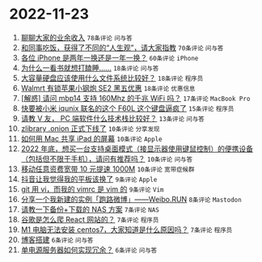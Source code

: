 # 2022-11-23

1. [聊聊大家的业余收入](https://www.v2ex.com/t/897228) `78条评论` `问与答`
1. [和同事吃饭，获得了不同的“人生观”，请大家指教](https://www.v2ex.com/t/897245) `70条评论` `问与答`
1. [各位 iPhone 是两年一换还是一年一换？](https://www.v2ex.com/t/897270) `60条评论` `iPhone`
1. [为什么一看书就想打瞌睡......](https://www.v2ex.com/t/897273) `18条评论` `问与答`
1. [大容量硬盘应该使用什么文件系统比较好？](https://www.v2ex.com/t/897255) `18条评论` `程序员`
1. [Walmrt 有锁苹果小钢炮 SE2 黑五优惠](https://www.v2ex.com/t/897239) `18条评论` `优惠信息`
1. [[解惑] 请问 mbp14 支持 160Mhz 的千兆 WiFi 吗？](https://www.v2ex.com/t/897269) `17条评论` `MacBook Pro`
1. [快要被小米 iqunix 联名的这个 F60L 这个键盘逼疯了](https://www.v2ex.com/t/897236) `15条评论` `程序员`
1. [请教 V 友， PC 端软件什么技术栈比较好？](https://www.v2ex.com/t/897277) `13条评论` `问与答`
1. [zlibrary .onion 正式下线了](https://www.v2ex.com/t/897247) `10条评论` `分享发现`
1. [如何用 Mac 共享 iPad 的屏幕](https://www.v2ex.com/t/897238) `10条评论` `Apple`
1. [2022 年底，想买一台支持桌面模式（接显示器使用键鼠控制）的便携设备（包括但不限于手机），请问有推荐吗？](https://www.v2ex.com/t/897233) `10条评论` `问与答`
1. [移动任意资费宽带 10 元提速 1000M](https://www.v2ex.com/t/897229) `10条评论` `宽带症候群`
1. [抖音让我觉得我的平板该换了](https://www.v2ex.com/t/897253) `9条评论` `Apple`
1. [git 用 vi，而我的 vimrc 是 vim 的](https://www.v2ex.com/t/897234) `9条评论` `Vim`
1. [分享一个我新建的实例「跑路微博」——Weibo.RUN](https://www.v2ex.com/t/897231) `8条评论` `Mastodon`
1. [请教一下备份+下载的 NAS 方案](https://www.v2ex.com/t/897274) `7条评论` `NAS`
1. [谷歌是怎么爬 React 网站的？](https://www.v2ex.com/t/897251) `7条评论` `程序员`
1. [M1 电脑无法安装 centos7，大家知道是什么原因吗？](https://www.v2ex.com/t/897248) `7条评论` `程序员`
1. [博客搭建](https://www.v2ex.com/t/897258) `6条评论` `问与答`
1. [单电源服务器如何实现冗余？](https://www.v2ex.com/t/897254) `6条评论` `问与答`
